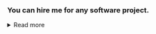 ### You can hire me for any software project.

<details>
<summary>Read more</summary>

### I am offering...
- software development of any kind.
- code reviews.
- bug fixes and/or enhancements on existing projects.


### My strong suits are...
- Java (cross-platform server/app/web development)
- C/C++ (native application development)
- SQL (database design, development, and management)
- JavaScript/HTML/CSS (static/dynamic website development)

### About me
My name is Arman Kandel, I started coding in 2019, thus got 4 years of coding experience (currently getting my bachelor's in computer science)
and can speak English, German, Portuguese, Türkish, and French.

You can view what I am working on right now in my [TODO-List](https://github.com/Osiris-Team/Osiris-Team/issues/4)
and checkout larger projects on the [Roadmap](https://github.com/users/Osiris-Team/projects/1/views/1).

### Rates
- [Basic rate: 15€ per hour](https://github.com/Osiris-Team/Osiris-Team/blob/main/open_source_dev_contract.md#basic-rate-15-per-hour)
- [Pro rate: 30€ per hour](https://github.com/Osiris-Team/Osiris-Team/blob/main/open_source_dev_contract.md#pro-rate-30-per-hour)
- [Expert rate: 60€ per hour](https://github.com/Osiris-Team/Osiris-Team/blob/main/open_source_dev_contract.md#pro-rate-60-per-hour)

[Full Contract for development on Open-Source projects](https://github.com/Osiris-Team/Osiris-Team/blob/main/open_source_dev_contract.md)

### Contact
osiris_support@proton.me

### Why hire a Freelancer?

**Pros:**

1. **Cost Efficiency**
1. **Flexibility**
1. **Specialized Skills**
1. **Reduced Overhead** 

**Cons:**

1. **Limited Control**
1. **Lack of Loyalty**
1. **Communication Challenges**
  

<details>
<summary>Show/Hide full list</summary>

**Pros:**

1. **Cost Efficiency:** Freelancers are often more cost-effective because you don't have to provide them with benefits like health insurance, paid time off, or retirement contributions. You also don't have to pay payroll taxes for freelancers.

2. **Flexibility:** You can hire me for specific tasks and change that list whenever you want. This flexibility can be especially beneficial for businesses with fluctuating workloads.

3. **Specialized Skills:** Freelancers often bring specialized skills and expertise to the table. You can find experts in various fields without committing to long-term employment. Freelancers can work from anywhere in the world, giving you access to a broader talent pool and potentially lowering labor costs.

4. **Reduced Overhead:** You don't need to provide freelancers with office space, equipment, or supplies, which can reduce your overhead costs.

**Cons:**

1. **Limited Control:** Freelancers work independently, so you have less control over their work hours, methods, and processes. This can be a disadvantage for projects that require close supervision.

2. **Lack of Loyalty:** Freelancers may not be as invested in your company's success as regular employees. They might prioritize other clients or projects over yours.
    - The only thing that determines how invested I am is how much money I make. This is true for everybody (except blood-related employees and the ones that build the company from the ground up I guess).
    - I have a fixed hourly rate that I am satisfied with and that I think is fair.

4. **Communication Challenges:** Managing remote freelancers can be challenging, especially if they are in different time zones or speak different languages. Effective communication is crucial.
    - I speak multiple languages and you can reach me any time via e-mail, phone, or live chat over Discord.
</details>

</details>

